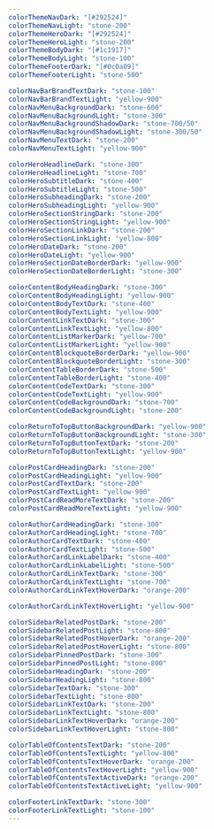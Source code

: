 ```yaml
---
colorThemeNavDark: "[#292524]"
colorThemeNavLight: "stone-200"
colorThemeHeroDark: "[#292524]"
colorThemeHeroLight: "stone-200"
colorThemeBodyDark: "[#1c1917]"
colorThemeBodyLight: "stone-100"
colorThemeFooterDark: "[#0c0a09]"
colorThemeFooterLight: "stone-500"

colorNavBarBrandTextDark: "stone-100"
colorNavBarBrandTextLight: "yellow-900"
colorNavMenuBackgroundDark: "stone-600"
colorNavMenuBackgroundLight: "stone-300"
colorNavMenuBackgroundShadowDark: "stone-700/50"
colorNavMenuBackgroundShadowLight: "stone-300/50"
colorNavMenuTextDark: "stone-200"
colorNavMenuTextLight: "yellow-900"

colorHeroHeadlineDark: "stone-300"
colorHeroHeadlineLight: "stone-700"
colorHeroSubtitleDark: "stone-400"
colorHeroSubtitleLight: "stone-500"
colorHeroSubheadingDark: "stone-200"
colorHeroSubheadingLight: "yellow-900"
colorHeroSectionStringDark: "stone-200"
colorHeroSectionStringLight: "yellow-900"
colorHeroSectionLinkDark: "stone-200"
colorHeroSectionLinkLight: "yellow-800"
colorHeroDateDark: "stone-200"
colorHeroDateLight: "yellow-900"
colorHeroSectionDateBorderDark: "yellow-900"
colorHeroSectionDateBorderLight: "stone-300"

colorContentBodyHeadingDark: "stone-300"
colorContentBodyHeadingLight: "yellow-900"
colorContentBodyTextDark: "stone-400"
colorContentBodyTextLight: "yellow-900"
colorContentLinkTextDark: "stone-300"
colorContentLinkTextLight: "yellow-800"
colorContentListMarkerDark: "yellow-700"
colorContentListMarkerLight: "yellow-900"
colorContentBlockquoteBorderDark: "yellow-900"
colorContentBlockquoteBorderLight: "stone-300"
colorContentTableBorderDark: "stone-500"
colorContentTableBorderLight: "stone-400"
colorContentCodeTextDark: "stone-300"
colorContentCodeTextLight: "yellow-900"
colorContentCodeBackgroundDark: "stone-700"
colorContentCodeBackgroundLight: "stone-200"

colorReturnToTopButtonBackgroundDark: "yellow-900"
colorReturnToTopButtonBackgroundLight: "stone-300"
colorReturnToTopButtonTextDark: "stone-200"
colorReturnToTopButtonTextLight: "yellow-900"

colorPostCardHeadingDark: "stone-200"
colorPostCardHeadingLight: "yellow-900"
colorPostCardTextDark: "stone-200"
colorPostCardTextLight: "yellow-900"
colorPostCardReadMoreTextDark: "stone-200"
colorPostCardReadMoreTextLight: "yellow-900"

colorAuthorCardHeadingDark: "stone-300"
colorAuthorCardHeadingLight: "stone-700"
colorAuthorCardTextDark: "stone-400"
colorAuthorCardTextLight: "stone-500"
colorAuthorCardLinkLabelDark: "stone-400"
colorAuthorCardLinkLabelLight: "stone-500"
colorAuthorCardLinkTextDark: "stone-300"
colorAuthorCardLinkTextLight: "stone-700"
colorAuthorCardLinkTextHoverDark: "orange-200"

colorAuthorCardLinkTextHoverLight: "yellow-900"

colorSidebarRelatedPostDark: "stone-200"
colorSidebarRelatedPostLight: "stone-800"
colorSidebarRelatedPostHoverDark: "orange-200"
colorSidebarRelatedPostHoverLight: "stone-800"
colorSidebarPinnedPostDark: "stone-300"
colorSidebarPinnedPostLight: "stone-800"
colorSidebarHeadingDark: "stone-200"
colorSidebarHeadingLight: "stone-800"
colorSidebarTextDark: "stone-300"
colorSidebarTextLight: "stone-800"
colorSidebarLinkTextDark: "stone-200"
colorSidebarLinkTextLight: "stone-800"
colorSidebarLinkTextHoverDark: "orange-200"
colorSidebarLinkTextHoverLight: "stone-800"

colorTableOfContentsTextDark: "stone-200"
colorTableOfContentsTextLight: "yellow-800"
colorTableOfContentsTextHoverDark: "orange-200"
colorTableOfContentsTextHoverLight: "yellow-900"
colorTableOfContentsTextActiveDark: "orange-200"
colorTableOfContentsTextActiveLight: "yellow-900"

colorFooterLinkTextDark: "stone-300"
colorFooterLinkTextLight: "stone-100"
---
```

